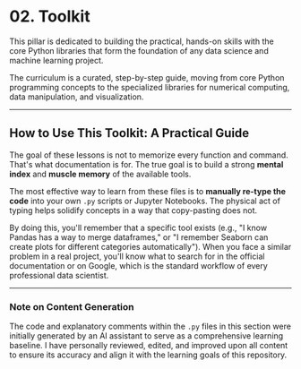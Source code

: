 # 02\. Toolkit

This pillar is dedicated to building the practical, hands-on skills with the core Python libraries that form the foundation of any data science and machine learning project.

The curriculum is a curated, step-by-step guide, moving from core Python programming concepts to the specialized libraries for numerical computing, data manipulation, and visualization.

-----

## How to Use This Toolkit: A Practical Guide

The goal of these lessons is not to memorize every function and command. That's what documentation is for. The true goal is to build a strong **mental index** and **muscle memory** of the available tools.

The most effective way to learn from these files is to **manually re-type the code** into your own `.py` scripts or Jupyter Notebooks. The physical act of typing helps solidify concepts in a way that copy-pasting does not.

By doing this, you'll remember that a specific tool exists (e.g., "I know Pandas has a way to merge dataframes," or "I remember Seaborn can create plots for different categories automatically"). When you face a similar problem in a real project, you'll know what to search for in the official documentation or on Google, which is the standard workflow of every professional data scientist.

-----

### Note on Content Generation

The code and explanatory comments within the `.py` files in this section were initially generated by an AI assistant to serve as a comprehensive learning baseline. I have personally reviewed, edited, and improved upon all content to ensure its accuracy and align it with the learning goals of this repository.
